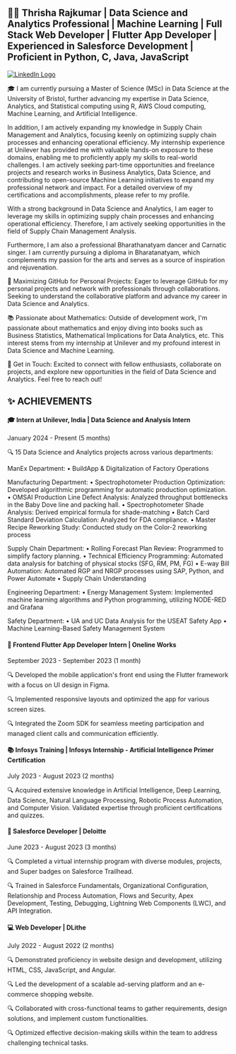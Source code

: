 ## 👩‍💻 Thrisha Rajkumar | Data Science and Analytics Professional | Machine Learning | Full Stack Web Developer | Flutter App Developer | Experienced in Salesforce Development | Proficient in Python, C, Java, JavaScript

[![LinkedIn Logo](https://img.shields.io/badge/-LinkedIn-2088FF?style=for-the-badge&logo=LinkedIn&logoColor=white)](https://www.linkedin.com/in/thrisha-rajkumar/)


🎓 I am currently pursuing a Master of Science (MSc) in Data Science at the University of Bristol, further advancing my expertise in Data Science, Analytics, and Statistical computing using R, AWS Cloud computing, Machine Learning, and Artificial Intelligence.

In addition, I am actively expanding my knowledge in Supply Chain Management and Analytics, focusing keenly on optimizing supply chain processes and enhancing operational efficiency.
My internship experience at Unilever has provided me with valuable hands-on exposure to these domains, enabling me to proficiently apply my skills to real-world challenges. I am actively seeking part-time opportunities and freelance projects and research works in Business Analytics, Data Science, and contributing to open-source Machine Learning initiatives to expand my professional network and impact. For a detailed overview of my certifications and accomplishments, please refer to my profile.

With a strong background in Data Science and Analytics, I am eager to leverage my skills in optimizing supply chain processes and enhancing operational efficiency. Therefore, I am actively seeking opportunities in the field of Supply Chain Management Analysis.

Furthermore, I am also a professional Bharathanatyam dancer and Carnatic singer. I am currently pursuing a diploma in Bharatanatyam, which complements my passion for the arts and serves as a source of inspiration and rejuvenation.

🚀 Maximizing GitHub for Personal Projects: Eager to leverage GitHub for my personal projects and network with professionals through collaborations. Seeking to understand the collaborative platform and advance my career in Data Science and Analytics.

📚 Passionate about Mathematics: Outside of development work, I'm passionate about mathematics and enjoy diving into books such as Business Statistics, Mathematical Implications for Data Analytics, etc. This interest stems from my internship at Unilever and my profound interest in Data Science and Machine Learning.

💬 Get in Touch: Excited to connect with fellow enthusiasts, collaborate on projects, and explore new opportunities in the field of Data Science and Analytics. Feel free to reach out!

## ✨ ACHIEVEMENTS

#### 🎓 Intern at Unilever, India | Data Science and Analysis Intern

January 2024 - Present (5 months)

🔍 15 Data Science and Analytics projects across various departments:

ManEx Department:
• BuildApp & Digitalization of Factory Operations

Manufacturing Department:
• Spectrophotometer Production Optimization: Developed algorithmic programming for automatic production optimization. 
• OMSAI Production Line Defect Analysis: Analyzed throughput bottlenecks in the Baby Dove line and packing hall. 
• Spectrophotometer Shade Analysis: Derived empirical formula for shade-matching 
• Batch Card Standard Deviation Calculation: Analyzed for FDA compliance. 
• Master Recipe Reworking Study: Conducted study on the Color-2 reworking process

Supply Chain Department:
• Rolling Forecast Plan Review: Programmed to simplify factory planning. 
• Technical Efficiency Programming: Automated data analysis for batching of physical stocks (SFG, RM, PM, FG) 
• E-way Bill Automation: Automated RGP and NRGP processes using SAP, Python, and Power Automate 
• Supply Chain Understanding

Engineering Department:
• Energy Management System: Implemented machine learning algorithms and Python programming, utilizing NODE-RED and Grafana
 
Safety Department:
• UA and UC Data Analysis for the USEAT Safety App
• Machine Learning-Based Safety Management System

#### 📱 Frontend Flutter App Developer Intern | Oneline Works

September 2023 - September 2023 (1 month)

🔍 Developed the mobile application's front end using the Flutter framework with a focus on UI design in Figma.

🔍 Implemented responsive layouts and optimized the app for various screen sizes.

🔍 Integrated the Zoom SDK for seamless meeting participation and managed client calls and communication efficiently.

#### 📚 Infosys Training | Infosys Internship - Artificial Intelligence Primer Certification

July 2023 - August 2023 (2 months)

🔍 Acquired extensive knowledge in Artificial Intelligence, Deep Learning, Data Science, Natural Language Processing, Robotic Process Automation, and Computer Vision. Validated expertise through proficient certifications and quizzes.

#### 💼 Salesforce Developer | Deloitte

June 2023 - August 2023 (3 months)

🔍 Completed a virtual internship program with diverse modules, projects, and Super badges on Salesforce Trailhead.

🔍 Trained in Salesforce Fundamentals, Organizational Configuration, Relationship and Process Automation, Flows and Security, Apex Development, Testing, Debugging, Lightning Web Components (LWC), and API Integration.

#### 💻 Web Developer | DLithe

July 2022 - August 2022 (2 months)

🔍 Demonstrated proficiency in website design and development, utilizing HTML, CSS, JavaScript, and Angular.

🔍 Led the development of a scalable ad-serving platform and an e-commerce shopping website.

🔍 Collaborated with cross-functional teams to gather requirements, design solutions, and implement custom functionalities.

🔍 Optimized effective decision-making skills within the team to address challenging technical tasks.
<!--
**thrisharajkumar/thrisharajkumar** is a ✨ _special_ ✨ repository because its `README.md` (this file) appears on your GitHub profile.

Here are some ideas to get you started:

- 🔭 I’m currently working on ...
- 🌱 I’m currently learning ...
- 👯 I’m looking to collaborate on ...
- 🤔 I’m looking for help with ...
- 💬 Ask me about ...
- 📫 How to reach me: ...
- 😄 Pronouns: ...
- ⚡ Fun fact: ...
-->
